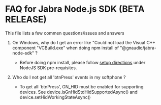# FAQ for Jabra Node.js SDK (BETA RELEASE)

This file lists a few commen questions/issues and answers

1. On Windows, why do I get an error like "Could not load the Visual C++ component "VCBuild.exe"
   when doing npm install of "@gnaudio/jabra-node-sdk" ?
   - Before doing npm install, please follow [setup directions](nodesdk/README.md#Pre-requisite)
   under NodeJS SDK pre-requisites.

2. Who do I not get all 'btnPress' events in my softphone ?
   - To get all 'btnPress', GN_HID must be enabled for supporting devices.
   See device.isGnHidStdHidSupportedAsync() and device.setHidWorkingStateAsync()

